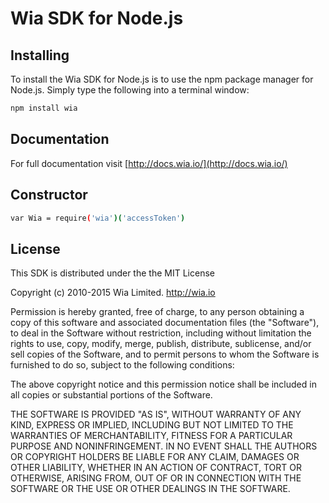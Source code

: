 # Wia SDK for Node.js

## Installing
To install the Wia SDK for Node.js is to use the npm package manager for Node.js. Simply type the following into a terminal window:

```sh
npm install wia
```

## Documentation
For full documentation visit [http://docs.wia.io/](http://docs.wia.io/)


## Constructor
```sh
var Wia = require('wia')('accessToken')
```

## License
This SDK is distributed under the the MIT License

Copyright (c) 2010-2015 Wia Limited. http://wia.io

Permission is hereby granted, free of charge, to any person obtaining a copy
of this software and associated documentation files (the "Software"), to deal
in the Software without restriction, including without limitation the rights
to use, copy, modify, merge, publish, distribute, sublicense, and/or sell
copies of the Software, and to permit persons to whom the Software is
furnished to do so, subject to the following conditions:

The above copyright notice and this permission notice shall be included in
all copies or substantial portions of the Software.

THE SOFTWARE IS PROVIDED "AS IS", WITHOUT WARRANTY OF ANY KIND, EXPRESS OR
IMPLIED, INCLUDING BUT NOT LIMITED TO THE WARRANTIES OF MERCHANTABILITY,
FITNESS FOR A PARTICULAR PURPOSE AND NONINFRINGEMENT. IN NO EVENT SHALL THE
AUTHORS OR COPYRIGHT HOLDERS BE LIABLE FOR ANY CLAIM, DAMAGES OR OTHER
LIABILITY, WHETHER IN AN ACTION OF CONTRACT, TORT OR OTHERWISE, ARISING FROM,
OUT OF OR IN CONNECTION WITH THE SOFTWARE OR THE USE OR OTHER DEALINGS IN
THE SOFTWARE.
